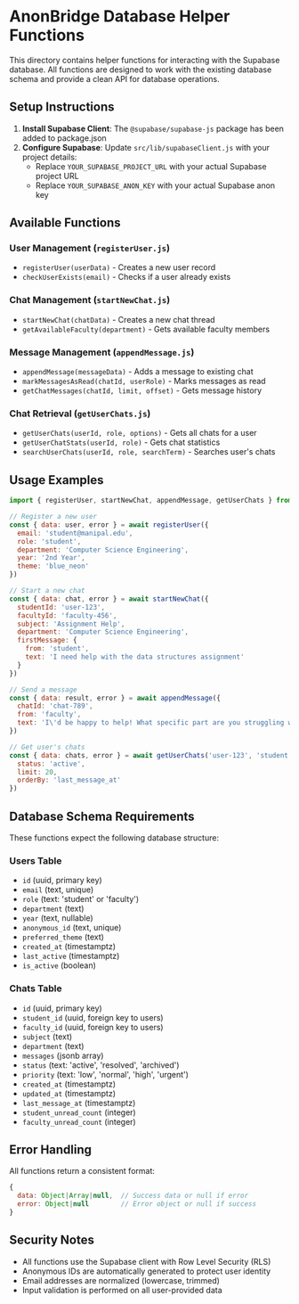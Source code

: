 # AnonBridge Database Helper Functions

This directory contains helper functions for interacting with the Supabase database. All functions are designed to work with the existing database schema and provide a clean API for database operations.

## Setup Instructions

1. **Install Supabase Client**: The `@supabase/supabase-js` package has been added to package.json
2. **Configure Supabase**: Update `src/lib/supabaseClient.js` with your project details:
   - Replace `YOUR_SUPABASE_PROJECT_URL` with your actual Supabase project URL
   - Replace `YOUR_SUPABASE_ANON_KEY` with your actual Supabase anon key

## Available Functions

### User Management (`registerUser.js`)
- `registerUser(userData)` - Creates a new user record
- `checkUserExists(email)` - Checks if a user already exists

### Chat Management (`startNewChat.js`)
- `startNewChat(chatData)` - Creates a new chat thread
- `getAvailableFaculty(department)` - Gets available faculty members

### Message Management (`appendMessage.js`)
- `appendMessage(messageData)` - Adds a message to existing chat
- `markMessagesAsRead(chatId, userRole)` - Marks messages as read
- `getChatMessages(chatId, limit, offset)` - Gets message history

### Chat Retrieval (`getUserChats.js`)
- `getUserChats(userId, role, options)` - Gets all chats for a user
- `getUserChatStats(userId, role)` - Gets chat statistics
- `searchUserChats(userId, role, searchTerm)` - Searches user's chats

## Usage Examples

```javascript
import { registerUser, startNewChat, appendMessage, getUserChats } from './lib/database'

// Register a new user
const { data: user, error } = await registerUser({
  email: 'student@manipal.edu',
  role: 'student',
  department: 'Computer Science Engineering',
  year: '2nd Year',
  theme: 'blue_neon'
})

// Start a new chat
const { data: chat, error } = await startNewChat({
  studentId: 'user-123',
  facultyId: 'faculty-456',
  subject: 'Assignment Help',
  department: 'Computer Science Engineering',
  firstMessage: {
    from: 'student',
    text: 'I need help with the data structures assignment'
  }
})

// Send a message
const { data: result, error } = await appendMessage({
  chatId: 'chat-789',
  from: 'faculty',
  text: 'I\'d be happy to help! What specific part are you struggling with?'
})

// Get user's chats
const { data: chats, error } = await getUserChats('user-123', 'student', {
  status: 'active',
  limit: 20,
  orderBy: 'last_message_at'
})
```

## Database Schema Requirements

These functions expect the following database structure:

### Users Table
- `id` (uuid, primary key)
- `email` (text, unique)
- `role` (text: 'student' or 'faculty')
- `department` (text)
- `year` (text, nullable)
- `anonymous_id` (text, unique)
- `preferred_theme` (text)
- `created_at` (timestamptz)
- `last_active` (timestamptz)
- `is_active` (boolean)

### Chats Table
- `id` (uuid, primary key)
- `student_id` (uuid, foreign key to users)
- `faculty_id` (uuid, foreign key to users)
- `subject` (text)
- `department` (text)
- `messages` (jsonb array)
- `status` (text: 'active', 'resolved', 'archived')
- `priority` (text: 'low', 'normal', 'high', 'urgent')
- `created_at` (timestamptz)
- `updated_at` (timestamptz)
- `last_message_at` (timestamptz)
- `student_unread_count` (integer)
- `faculty_unread_count` (integer)

## Error Handling

All functions return a consistent format:
```javascript
{
  data: Object|Array|null,  // Success data or null if error
  error: Object|null        // Error object or null if success
}
```

## Security Notes

- All functions use the Supabase client with Row Level Security (RLS)
- Anonymous IDs are automatically generated to protect user identity
- Email addresses are normalized (lowercase, trimmed)
- Input validation is performed on all user-provided data